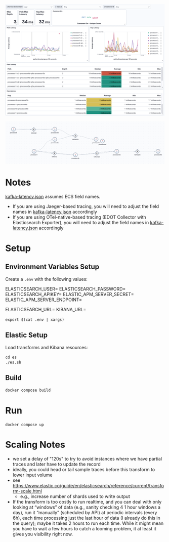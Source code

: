 ![Dashboard](docs/dashboard.png)

![Service Map](docs/map.png)

# Notes

[kafka-latency.json](es/transforms/kafka-latency.json) assumes ECS field names.

* If you are using Jaeger-based tracing, you will need to adjust the field names in [kafka-latency.json](es/transforms/kafka-latency.json) accordingly
* If you are using OTel-native-based tracing (EDOT Collector with Elasticsearch Exporter), you will need to adjust the field names in [kafka-latency.json](es/transforms/kafka-latency.json) accordingly

# Setup

## Environment Variables Setup

Create a `.env` with the following values:

ELASTICSEARCH_USER=
ELASTICSEARCH_PASSWORD=
ELASTICSEARCH_APIKEY=
ELASTIC_APM_SERVER_SECRET=
ELASTIC_APM_SERVER_ENDPOINT=

ELASTICSEARCH_URL=
KIBANA_URL=

`export $(cat .env | xargs)`

## Elastic Setup

Load transforms and Kibana resources:

```
cd es
./es.sh
```

## Build

`docker compose build`

# Run

`docker compose up`

# Scaling Notes

* we set a delay of "120s" to try to avoid instances where we have partial traces and later have to update the record
* ideally, you could head or tail sample traces before this transform to lower input volume
* see https://www.elastic.co/guide/en/elasticsearch/reference/current/transform-scale.html
  * e.g., increase number of shards used to write output
* If the transform is too costly to run realtime, and you can deal with only looking at “windows” of data (e.g., sanity checking 4 1 hour windows a day), run it “manually” (scheduled by API) at periodic intervals (every 6h), each time processing just the last hour of data (I already do this in the query); maybe it takes 2 hours to run each time. While it might mean you have to wait a few hours to catch a looming problem, it at least it gives you visibility right now.
